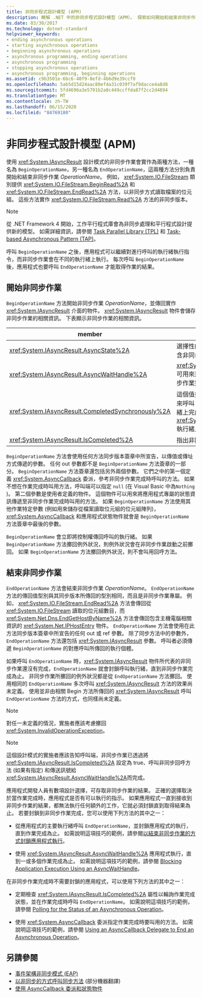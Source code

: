 ```yaml
---
title: 非同步程式設計模型 (APM)
description: 瞭解 .NET 中的非同步程式設計模型（APM）。 探索如何開始和結束非同步作業。
ms.date: 03/30/2017
ms.technology: dotnet-standard
helpviewer_keywords:
- ending asynchronous operations
- starting asynchronous operations
- beginning asynchronous operations
- asynchronous programming, ending operations
- asynchronous programming
- stopping asynchronous operations
- asynchronous programming, beginning operations
ms.assetid: c9b3501e-6bc6-40f9-8efd-4b6d9e39ccf0
ms.openlocfilehash: 5ab5d15d24aac80ef4a31c039f7af9dacce4a8d8
ms.sourcegitcommit: 5fd4696a3e5791b2a8c449ccffda87f2cc2d4894
ms.translationtype: MT
ms.contentlocale: zh-TW
ms.lasthandoff: 06/15/2020
ms.locfileid: "84769180"
---
```

# <a name="asynchronous-programming-model-apm"></a>非同步程式設計模型 (APM)
使用 <xref:System.IAsyncResult> 設計模式的非同步作業會實作為兩種方法，一種名為 `BeginOperationName`，另一種名為 `EndOperationName`，這兩種方法分別負責開始和結束非同步作業 *OperationName*。 例如， <xref:System.IO.FileStream> 類別提供 <xref:System.IO.FileStream.BeginRead%2A> 和 <xref:System.IO.FileStream.EndRead%2A> 方法，以非同步方式讀取檔案的位元組。 這些方法實作 <xref:System.IO.FileStream.Read%2A> 方法的非同步版本。  
  
> [!NOTE]
> 從 .NET Framework 4 開始，工作平行程式庫會為非同步處理和平行程式設計提供新的模型。 如需詳細資訊，請參閱 [Task Parallel Library (TPL)](../parallel-programming/task-parallel-library-tpl.md) 和 [Task-based Asynchronous Pattern (TAP)](task-based-asynchronous-pattern-tap.md)。  
  
 呼叫 `BeginOperationName` 之後，應用程式可以繼續對進行呼叫的執行緒執行指令，而非同步作業會在不同的執行緒上執行。 每次呼叫 `BeginOperationName` 後，應用程式也要呼叫 `EndOperationName` 才能取得作業的結果。  
  
## <a name="beginning-an-asynchronous-operation"></a>開始非同步作業  
 `BeginOperationName` 方法開始非同步作業 *OperationName*，並傳回實作 <xref:System.IAsyncResult> 介面的物件。 <xref:System.IAsyncResult> 物件會儲存非同步作業的相關資訊。 下表顯示非同步作業的相關資訊。  
  
|member|描述|  
|------------|-----------------|  
|<xref:System.IAsyncResult.AsyncState%2A>|選擇性的應用程式特定物件，其中包含非同步作業的相關資訊。|  
|<xref:System.IAsyncResult.AsyncWaitHandle%2A>|<xref:System.Threading.WaitHandle> 可用來封鎖應用程式執行，直到非同步作業完成。|  
|<xref:System.IAsyncResult.CompletedSynchronously%2A>|這個值指出，非同步作業是否是在用來呼叫 `BeginOperationName` 的執行緒上完成的，而不是在個別 <xref:System.Threading.ThreadPool> 執行緒上完成。|  
|<xref:System.IAsyncResult.IsCompleted%2A>|指出非同步作業是否完成的值。|  
  
 `BeginOperationName` 方法會使用任何方法同步版本簽章中所宣告，以傳值或傳址方式傳遞的參數。 任何 out 參數都不是 `BeginOperationName` 方法簽章的一部分。 `BeginOperationName` 方法簽章還包括另外兩個參數。 它們之中的第一個定義 <xref:System.AsyncCallback> 委派，參考非同步作業完成時呼叫的方法。 如果不想在作業完成時叫用方法，呼叫端可以指定 `null` (在 Visual Basic 中為`Nothing` )。 第二個參數是使用者定義的物件。 這個物件可以用來將應用程式專屬的狀態資訊傳遞至非同步作業完成時叫用的方法。 如果 `BeginOperationName` 方法使用其他作業特定參數 (例如用來儲存從檔案讀取位元組的位元組陣列)，<xref:System.AsyncCallback> 和應用程式狀態物件就會是 `BeginOperationName` 方法簽章中最後的參數。  
  
 `BeginOperationName` 會立即將控制權傳回呼叫的執行緒。 如果 `BeginOperationName` 方法擲回例外狀況，則例外狀況會在非同步作業啟動之前擲回。 如果 `BeginOperationName` 方法擲回例外狀況，則不會叫用回呼方法。  
  
## <a name="ending-an-asynchronous-operation"></a>結束非同步作業  
 `EndOperationName` 方法會結束非同步作業 *OperationName*。 `EndOperationName` 方法的傳回值型別與其同步版本所傳回的型別相同，而且是非同步作業專屬。 例如， <xref:System.IO.FileStream.EndRead%2A> 方法會傳回從 <xref:System.IO.FileStream> 讀取的位元組數目，而 <xref:System.Net.Dns.EndGetHostByName%2A> 方法會傳回包含主機電腦相關資訊的 <xref:System.Net.IPHostEntry> 物件。 `EndOperationName` 方法會使用在此方法同步版本簽章中所宣告的任何 out 或 ref 參數。 除了同步方法中的參數外，`EndOperationName` 方法還包括 <xref:System.IAsyncResult> 參數。 呼叫者必須傳遞 `BeginOperationName` 的對應呼叫所傳回的執行個體。  
  
 如果呼叫 `EndOperationName` 時，<xref:System.IAsyncResult> 物件所代表的非同步作業還沒有完成，`EndOperationName` 就會封鎖呼叫執行緒，直到非同步作業完成為止。 非同步作業所擲回的例外狀況都是從 `EndOperationName` 方法擲回。 使用相同的 `EndOperationName` 多次呼叫 <xref:System.IAsyncResult> 方法的效果尚未定義。 使用並非由相關 Begin 方法所傳回的 <xref:System.IAsyncResult> 呼叫 `EndOperationName` 方法的方式，也同樣尚未定義。  
  
> [!NOTE]
> 對任一未定義的情況，實施者應該考慮擲回 <xref:System.InvalidOperationException>。  
  
> [!NOTE]
> 這個設計模式的實施者應該告知呼叫端，非同步作業已透過將 <xref:System.IAsyncResult.IsCompleted%2A> 設定為 true、呼叫非同步回呼方法 (如果有指定) 和傳送訊號給 <xref:System.IAsyncResult.AsyncWaitHandle%2A>而完成。  
  
 應用程式開發人員有數項設計選擇，可存取非同步作業的結果。 正確的選擇取決於當作業完成時，應用程式是否有可以執行的指示。 如果應用程式一直到接收到非同步作業的結果，都無法執行任何額外的工作，它就必須封鎖直到取得結果為止。 若要封鎖到非同步作業完成，您可以使用下列方法的其中之一：  
  
- 從應用程式的主要執行緒呼叫 `EndOperationName`，並封鎖應用程式的執行，直到作業完成為止。 如需說明這項技巧的範例，請參閱[以結束非同步作業的方式封鎖應用程式執行](blocking-application-execution-by-ending-an-async-operation.md)。  
  
- 使用 <xref:System.IAsyncResult.AsyncWaitHandle%2A> 應用程式執行，直到一或多個作業完成為止。 如需說明這項技巧的範例，請參閱 [Blocking Application Execution Using an AsyncWaitHandle](blocking-application-execution-using-an-asyncwaithandle.md)。  
  
 在非同步作業完成時不需要封鎖的應用程式，可以使用下列方法的其中之一：  
  
- 定期檢查 <xref:System.IAsyncResult.IsCompleted%2A> 屬性以輪詢作業完成狀態，並在作業完成時呼叫 `EndOperationName`。 如需說明這項技巧的範例，請參閱 [Polling for the Status of an Asynchronous Operation](polling-for-the-status-of-an-asynchronous-operation.md)。  
  
- 使用 <xref:System.AsyncCallback> 委派指定作業完成時要叫用的方法。 如需說明這項技巧的範例，請參閱 [Using an AsyncCallback Delegate to End an Asynchronous Operation](using-an-asynccallback-delegate-to-end-an-asynchronous-operation.md)。  
  
## <a name="see-also"></a>另請參閱

- [事件架構非同步模式 (EAP)](event-based-asynchronous-pattern-eap.md)
- [以非同步的方式呼叫同步方法](calling-synchronous-methods-asynchronously.md) \(部分機器翻譯\)
- [使用 AsyncCallback 委派和狀態物件](using-an-asynccallback-delegate-and-state-object.md)
